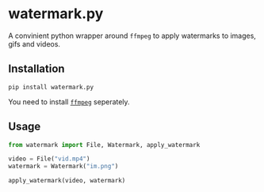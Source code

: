 # watermark.py

A convinient python wrapper around `ffmpeg` to apply
watermarks to images, gifs and videos.

## Installation

```shell
pip install watermark.py
```

You need to install  [`ffmpeg`](https://ffmpeg.org/) seperately.

## Usage

<!-- ### GUI

Visit watermark.py.aahnik.dev to experience the web app.

### CLI

You can use the command-line interface to easily apply watermark.

```shell
watermark --help
``` -->

<!-- ### Python -->

```python
from watermark import File, Watermark, apply_watermark

video = File("vid.mp4")
watermark = Watermark("im.png")

apply_watermark(video, watermark)
```

<!-- ## Used by

- tgcf
- telewater -->
